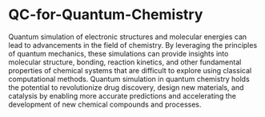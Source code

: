 # QC-for-Quantum-Chemistry
Quantum simulation of electronic structures and molecular energies can lead to advancements in the field of chemistry.
By leveraging the principles of quantum mechanics, these simulations can provide insights into molecular structure, bonding, reaction kinetics, and other fundamental properties of chemical systems that are difficult to explore using classical computational methods. Quantum simulation in quantum chemistry holds the potential to revolutionize drug discovery, design new materials, and catalysis by enabling more accurate predictions and accelerating the development of new chemical compounds and processes.
